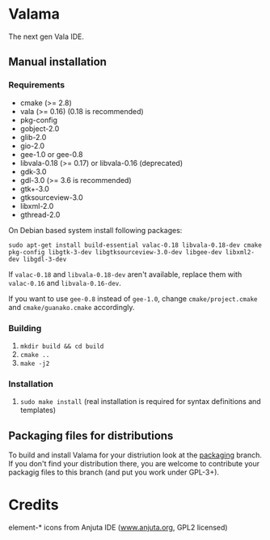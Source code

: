 # Valama #

The next gen Vala IDE.

## Manual installation ##

### Requirements
 * cmake (>= 2.8)
 * vala (>= 0.16) (0.18 is recommended)
 * pkg-config
 * gobject-2.0
 * glib-2.0
 * gio-2.0
 * gee-1.0 or gee-0.8
 * libvala-0.18 (>= 0.17) or libvala-0.16 (deprecated)
 * gdk-3.0
 * gdl-3.0 (>= 3.6 is recommended)
 * gtk+-3.0
 * gtksourceview-3.0
 * libxml-2.0
 * gthread-2.0

On Debian based system install following packages:

    sudo apt-get install build-essential valac-0.18 libvala-0.18-dev cmake pkg-config libgtk-3-dev libgtksourceview-3.0-dev libgee-dev libxml2-dev libgdl-3-dev

If `valac-0.18` and `libvala-0.18-dev` aren't available, replace them with `valac-0.16` and `libvala-0.16-dev`.

If you want to use `gee-0.8` instead of `gee-1.0`, change `cmake/project.cmake` and `cmake/guanako.cmake` accordingly.

### Building ###
 1. `mkdir build && cd build`
 1. `cmake ..`
 1. `make -j2`

### Installation ###
 1. `sudo make install` (real installation is required for syntax definitions and templates)


## Packaging files for distributions ##
To build and install Valama for your distriution look at the [packaging](https://github.com/Valama/valama/tree/packaging) branch. If you don't find your distribution there, you are welcome to contribute your packagig files to this branch (and put you work under GPL-3+).


# Credits #

element-\* icons from Anjuta IDE (www.anjuta.org, GPL2 licensed)
